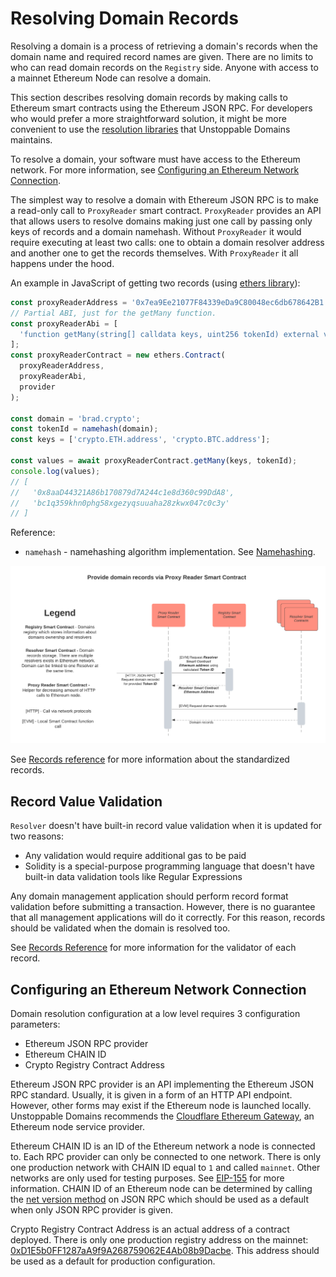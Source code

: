 # Resolving Domain Records

Resolving a domain is a process of retrieving a domain's records when the domain name and required record names are given. There are no limits to who can read domain records on the `Registry` side. Anyone with access to a mainnet Ethereum Node can resolve a domain.

This section describes resolving domain records by making calls to Ethereum smart contracts using the Ethereum JSON RPC. For developers who would prefer a more straightforward solution, it might be more convenient to use the [resolution libraries](https://github.com/unstoppabledomains?q=resolution) that Unstoppable Domains maintains.

To resolve a domain, your software must have access to the Ethereum network. For more information, see [Configuring an Ethereum Network Connection](resolving-domain-records.md#configuring--an-ethereum-network-connection).

The simplest way to resolve a domain with Ethereum JSON RPC is to make a read-only call to `ProxyReader` smart contract. `ProxyReader` provides an API that allows users to resolve domains making just one call by passing only keys of records and a domain namehash. Without `ProxyReader` it would require executing at least two calls: one to obtain a domain resolver address and another one to get the records themselves. With `ProxyReader` it all happens under the hood.

An example in JavaScript of getting two records (using [ethers library](https://www.npmjs.com/package/ethers)):

```javascript
const proxyReaderAddress = '0x7ea9Ee21077F84339eDa9C80048ec6db678642B1';
// Partial ABI, just for the getMany function.
const proxyReaderAbi = [
  'function getMany(string[] calldata keys, uint256 tokenId) external view returns (string[] memory)',
];
const proxyReaderContract = new ethers.Contract(
  proxyReaderAddress,
  proxyReaderAbi,
  provider
);

const domain = 'brad.crypto';
const tokenId = namehash(domain);
const keys = ['crypto.ETH.address', 'crypto.BTC.address'];

const values = await proxyReaderContract.getMany(keys, tokenId);
console.log(values);
// [
//   '0x8aaD44321A86b170879d7A244c1e8d360c99DdA8',
//   'bc1q359khn0phg58xgezyqsuuaha28zkwx047c0c3y'
// ]
```

Reference:

- `namehash` - namehashing algorithm implementation. See [Namehashing](namehashing.md).

![](../.gitbook/assets/provide_domain_records_via_proxy_reader_smart_contract.png)

See [Records reference](records-reference.md) for more information about the standardized records.

## Record Value Validation

`Resolver` doesn't have built-in record value validation when it is updated for two reasons:

- Any validation would require additional gas to be paid
- Solidity is a special-purpose programming language that doesn't have built-in data validation tools like Regular Expressions

Any domain management application should perform record format validation before submitting a transaction. However, there is no guarantee that all management applications will do it correctly. For this reason, records should be validated when the domain is resolved too.

See [Records Reference](records-reference.md) for more information for the validator of each record.

## Configuring an Ethereum Network Connection

Domain resolution configuration at a low level requires 3 configuration parameters:

- Ethereum JSON RPC provider
- Ethereum CHAIN ID
- Crypto Registry Contract Address

Ethereum JSON RPC provider is an API implementing the Ethereum JSON RPC standard. Usually, it is given in a form of an HTTP API endpoint. However, other forms may exist if the Ethereum node is launched locally. Unstoppable Domains recommends the [Cloudflare Ethereum Gateway](https://developers.cloudflare.com/distributed-web/ethereum-gateway), an Ethereum node service provider.

Ethereum CHAIN ID is an ID of the Ethereum network a node is connected to. Each RPC provider can only be connected to one network. There is only one production network with CHAIN ID equal to `1` and called `mainnet`. Other networks are only used for testing purposes. See [EIP-155](https://eips.ethereum.org/EIPS/eip-155) for more information. CHAIN ID of an Ethereum node can be determined by calling the [net version method](https://eth.wiki/json-rpc/API#net_version) on JSON RPC which should be used as a default when only JSON RPC provider is given.

Crypto Registry Contract Address is an actual address of a contract deployed. There is only one production registry address on the mainnet: [0xD1E5b0FF1287aA9f9A268759062E4Ab08b9Dacbe](https://etherscan.io/address/0xD1E5b0FF1287aA9f9A268759062E4Ab08b9Dacbe). This address should be used as a default for production configuration.
